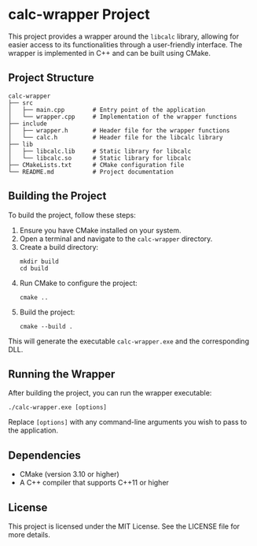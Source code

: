 # calc-wrapper Project

This project provides a wrapper around the `libcalc` library, allowing for easier access to its functionalities through a user-friendly interface. The wrapper is implemented in C++ and can be built using CMake.

## Project Structure

```
calc-wrapper
├── src
│   ├── main.cpp        # Entry point of the application
│   └── wrapper.cpp     # Implementation of the wrapper functions
├── include
│   ├── wrapper.h       # Header file for the wrapper functions
│   └── calc.h          # Header file for the libcalc library
├── lib
│   ├── libcalc.lib     # Static library for libcalc
│   └── libcalc.so      # Static library for libcalc
├── CMakeLists.txt      # CMake configuration file
└── README.md           # Project documentation
```

## Building the Project

To build the project, follow these steps:

1. Ensure you have CMake installed on your system.
2. Open a terminal and navigate to the `calc-wrapper` directory.
3. Create a build directory:
   ```
   mkdir build
   cd build
   ```
4. Run CMake to configure the project:
   ```
   cmake ..
   ```
5. Build the project:
   ```
   cmake --build .
   ```

This will generate the executable `calc-wrapper.exe` and the corresponding DLL.

## Running the Wrapper

After building the project, you can run the wrapper executable:

```
./calc-wrapper.exe [options]
```

Replace `[options]` with any command-line arguments you wish to pass to the application.

## Dependencies

- CMake (version 3.10 or higher)
- A C++ compiler that supports C++11 or higher

## License

This project is licensed under the MIT License. See the LICENSE file for more details.